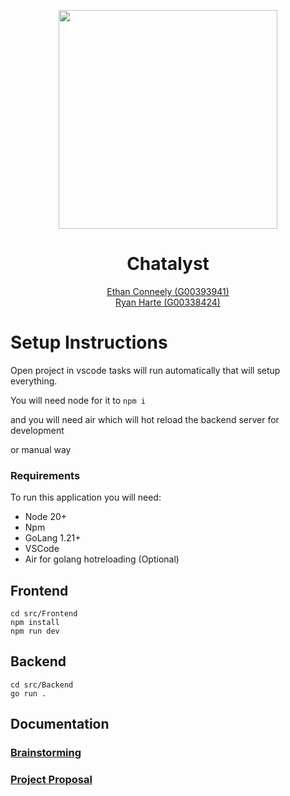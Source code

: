<p align="center">
  <img height="350px" src="https://github.com/The-Mad-Ryanosaurus/Final-Year-Project/blob/main/src/Frontend/public/Logo.png?raw=true" />

  <h1 align="center">
    Chatalyst
  </h1>
</p>

<p align="center">
  <a href="https://github.com/IrishBruse">Ethan Conneely (G00393941)</a>  
  <br>
  <a href="https://github.com/The-Mad-Ryanosaurus">Ryan Harte (G00338424)</a>
  <br>

# Setup Instructions

Open project in vscode tasks will run automatically that will setup everything.

You will need node for it to `npm i`

and you will need air which will hot reload the backend server for development

or manual way

### Requirements

To run this application you will need:
- Node 20+
- Npm
- GoLang 1.21+
- VSCode
- Air for golang hotreloading (Optional)

## Frontend

```shell
cd src/Frontend
npm install
npm run dev
```

## Backend

```shell
cd src/Backend
go run .
```

## Documentation

### [Brainstorming](./Documentation/Brainstorming.md)

### [Project Proposal](./Documentation/Proposal/)
